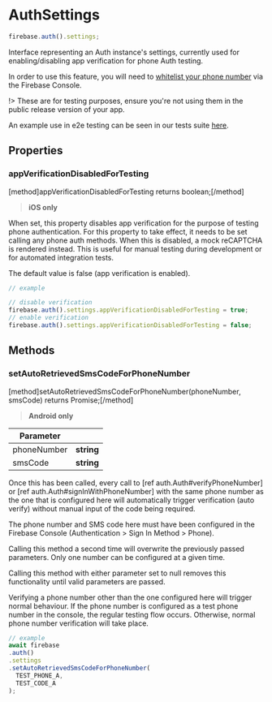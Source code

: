 # AuthSettings

```js
firebase.auth().settings;
```

Interface representing an Auth instance's settings, currently used for enabling/disabling app verification for phone Auth testing.

In order to use this feature, you will need to [whitelist your phone number](https://firebase.google.com/docs/auth/web/phone-auth#test-with-whitelisted-phone-numbers) via the Firebase Console.

!> These are for testing purposes, ensure you're not using them in the public release version of your app.

An example use in e2e testing can be seen in our tests suite [here](https://github.com/invertase/react-native-firebase/blob/master/tests/e2e/auth/phone.e2e.js).

## Properties

### appVerificationDisabledForTesting
[method]appVerificationDisabledForTesting returns boolean;[/method]

> **iOS only**

When set, this property disables app verification for the purpose of testing phone authentication. 
For this property to take effect, it needs to be set calling any phone auth methods.
When this is disabled, a mock reCAPTCHA is rendered instead. This is useful for manual testing during development or for automated integration tests.

The default value is false (app verification is enabled).

```js
// example

// disable verification
firebase.auth().settings.appVerificationDisabledForTesting = true;
// enable verification
firebase.auth().settings.appVerificationDisabledForTesting = false;
```

## Methods

### setAutoRetrievedSmsCodeForPhoneNumber
[method]setAutoRetrievedSmsCodeForPhoneNumber(phoneNumber, smsCode) returns Promise<null>;[/method]

> **Android only**

| Parameter |         |
| --------- | ------- |
| phoneNumber      | **string** |
| smsCode      | **string** |

Once this has been called, every call to [ref auth.Auth#verifyPhoneNumber] or [ref auth.Auth#signInWithPhoneNumber] with the
same phone number as the one that is configured here will automatically trigger verification (auto verify) without manual input of the code being required.

The phone number and SMS code here must have been configured in the Firebase Console (Authentication > Sign In Method > Phone).

Calling this method a second time will overwrite the previously passed parameters. Only one number can be configured at a given time.

Calling this method with either parameter set to null removes this functionality until valid parameters are passed.

Verifying a phone number other than the one configured here will trigger normal behaviour. If the phone number is configured as a test phone number in the console, the regular testing flow occurs. Otherwise, normal phone number verification will take place.

```js
// example
await firebase
.auth()
.settings
.setAutoRetrievedSmsCodeForPhoneNumber(
  TEST_PHONE_A,
  TEST_CODE_A
);
```

